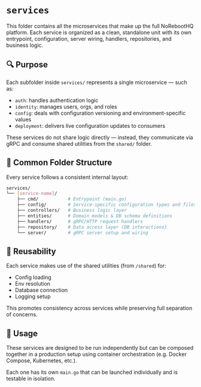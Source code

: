 # `services`

This folder contains all the microservices that make up the full NoRebootHQ platform. Each service is organized as a clean, standalone unit with its own entrypoint, configuration, server wiring, handlers, repositories, and business logic.

## 🔍 Purpose

Each subfolder inside `services/` represents a single microservice — such as:

- `auth`: handles authentication logic
- `identity`: manages users, orgs, and roles
- `config`: deals with configuration versioning and environment-specific values
- `deployment`: delivers live configuration updates to consumers

These services do not share logic directly — instead, they communicate via gRPC and consume shared utilities from the `shared/` folder.

## 🧱 Common Folder Structure

Every service follows a consistent internal layout:

```bash
services/
└── [service-name]/
    ├── cmd/           # Entrypoint (main.go)
    ├── config/        # Service-specific configuration types and files
    ├── controllers/   # Business logic layer
    ├── entities/      # Domain models & DB schema definitions
    ├── handlers/      # gRPC/HTTP request handlers
    ├── repository/    # Data access layer (DB interactions)
    └── server/        # gRPC server setup and wiring
```

## 🧰 Reusability

Each service makes use of the shared utilities (from `/shared`) for:

- Config loading
- Env resolution
- Database connection
- Logging setup

This promotes consistency across services while preserving full separation of concerns.

## 🚀 Usage

These services are designed to be run independently but can be composed together in a production setup using container orchestration (e.g. Docker Compose, Kubernetes, etc.).

Each one has its own `main.go` that can be launched individually and is testable in isolation.